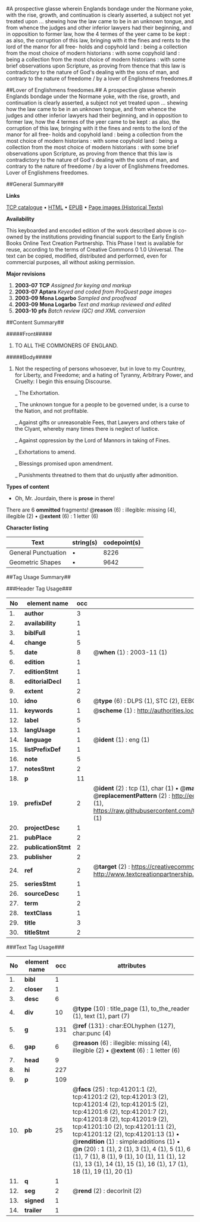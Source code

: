 #A prospective glasse wherein Englands bondage under the Normane yoke, with the rise, growth, and continuation is clearly asserted, a subject not yet treated upon ... shewing how the law came to be in an unknown tongue, and from whence the judges and other inferior lawyers had their beginning, and in opposition to former law, how the 4 termes of the yeer came to be kept : as also, the corruption of this law, bringing with it the fines and rents to the lord of the manor for all free- holds and copyhold land : being a collection from the most choice of modern historians : with some copyhold land : being a collection from the most choice of modern historians : with some brief observations upon Scripture, as proving from thence that this law is contradictory to the nature of God's dealing with the sons of man, and contrary to the nature of freedome / by a lover of Englishmens freedomes.#

##Lover of Englishmens freedomes.##
A prospective glasse wherein Englands bondage under the Normane yoke, with the rise, growth, and continuation is clearly asserted, a subject not yet treated upon ... shewing how the law came to be in an unknown tongue, and from whence the judges and other inferior lawyers had their beginning, and in opposition to former law, how the 4 termes of the yeer came to be kept : as also, the corruption of this law, bringing with it the fines and rents to the lord of the manor for all free- holds and copyhold land : being a collection from the most choice of modern historians : with some copyhold land : being a collection from the most choice of modern historians : with some brief observations upon Scripture, as proving from thence that this law is contradictory to the nature of God's dealing with the sons of man, and contrary to the nature of freedome / by a lover of Englishmens freedomes.
Lover of Englishmens freedomes.

##General Summary##

**Links**

[TCP catalogue](http://www.ota.ox.ac.uk/tcp/)  • 
[HTML](http://tei.it.ox.ac.uk/tcp/Texts-HTML/free/A67/A67239.html)  • 
[EPUB](http://tei.it.ox.ac.uk/tcp/Texts-EPUB/free/A67/A67239.epub) • 
[Page images (Historical Texts)](https://data.historicaltexts.jisc.ac.uk/view?pubId=eebo-08251600e&pageId=eebo-08251600e-41201-1)

**Availability**

This keyboarded and encoded edition of the
	       work described above is co-owned by the institutions
	       providing financial support to the Early English Books
	       Online Text Creation Partnership. This Phase I text is
	       available for reuse, according to the terms of Creative
	       Commons 0 1.0 Universal. The text can be copied,
	       modified, distributed and performed, even for
	       commercial purposes, all without asking permission.

**Major revisions**

1. __2003-07__ __TCP__ *Assigned for keying and markup*
1. __2003-07__ __Aptara__ *Keyed and coded from ProQuest page images*
1. __2003-09__ __Mona Logarbo__ *Sampled and proofread*
1. __2003-09__ __Mona Logarbo__ *Text and markup reviewed and edited*
1. __2003-10__ __pfs__ *Batch review (QC) and XML conversion*

##Content Summary##

#####Front#####

1. TO
ALL THE COMMONERS
OF ENGLAND.

#####Body#####

1. Not the respecting of persons whosoever,
but in love to my Countrey, for Liberty,
and Freedome; and a hating of Tyranny, Arbitrary
Power, and Cruelty: I begin this ensuing Discourse.

    _ The Exhortation.

    _ The unknown tongue for a people to be governed under, is a
curse to the Nation, and not profitable.

    _ Against gifts or unreasonable Fees, that Lawyers and others take
of the Clyant, whereby many times there is neglect of Iustice.

    _ Against oppression by the Lord of Mannors in taking
of Fines.

    _ Exhortations to amend.

    _ Blessings promised upon amendment.

    _ Punishments threatned to them that do unjustly after
admonition.

**Types of content**

  * Oh, Mr. Jourdain, there is **prose** in there!

There are 6 **ommitted** fragments! 
 @__reason__ (6) : illegible: missing (4), illegible (2)  •  @__extent__ (6) : 1 letter (6)

**Character listing**


|Text|string(s)|codepoint(s)|
|---|---|---|
|General Punctuation|•|8226|
|Geometric Shapes|▪|9642|

##Tag Usage Summary##

###Header Tag Usage###

|No|element name|occ|attributes|
|---|---|---|---|
|1.|__author__|3||
|2.|__availability__|1||
|3.|__biblFull__|1||
|4.|__change__|5||
|5.|__date__|8| @__when__ (1) : 2003-11 (1)|
|6.|__edition__|1||
|7.|__editionStmt__|1||
|8.|__editorialDecl__|1||
|9.|__extent__|2||
|10.|__idno__|6| @__type__ (6) : DLPS (1), STC (2), EEBO-CITATION (1), OCLC (1), VID (1)|
|11.|__keywords__|1| @__scheme__ (1) : http://authorities.loc.gov/ (1)|
|12.|__label__|5||
|13.|__langUsage__|1||
|14.|__language__|1| @__ident__ (1) : eng (1)|
|15.|__listPrefixDef__|1||
|16.|__note__|5||
|17.|__notesStmt__|2||
|18.|__p__|11||
|19.|__prefixDef__|2| @__ident__ (2) : tcp (1), char (1)  •  @__matchPattern__ (2) : ([0-9\-]+):([0-9IVX]+) (1), (.+) (1)  •  @__replacementPattern__ (2) : http://eebo.chadwyck.com/downloadtiff?vid=$1&page=$2 (1), https://raw.githubusercontent.com/textcreationpartnership/Texts/master/tcpchars.xml#$1 (1)|
|20.|__projectDesc__|1||
|21.|__pubPlace__|2||
|22.|__publicationStmt__|2||
|23.|__publisher__|2||
|24.|__ref__|2| @__target__ (2) : https://creativecommons.org/publicdomain/zero/1.0/ (1), http://www.textcreationpartnership.org/docs/. (1)|
|25.|__seriesStmt__|1||
|26.|__sourceDesc__|1||
|27.|__term__|2||
|28.|__textClass__|1||
|29.|__title__|3||
|30.|__titleStmt__|2||


###Text Tag Usage###

|No|element name|occ|attributes|
|---|---|---|---|
|1.|__bibl__|1||
|2.|__closer__|1||
|3.|__desc__|6||
|4.|__div__|10| @__type__ (10) : title_page (1), to_the_reader (1), text (1), part (7)|
|5.|__g__|131| @__ref__ (131) : char:EOLhyphen (127), char:punc (4)|
|6.|__gap__|6| @__reason__ (6) : illegible: missing (4), illegible (2)  •  @__extent__ (6) : 1 letter (6)|
|7.|__head__|9||
|8.|__hi__|227||
|9.|__p__|109||
|10.|__pb__|25| @__facs__ (25) : tcp:41201:1 (2), tcp:41201:2 (2), tcp:41201:3 (2), tcp:41201:4 (2), tcp:41201:5 (2), tcp:41201:6 (2), tcp:41201:7 (2), tcp:41201:8 (2), tcp:41201:9 (2), tcp:41201:10 (2), tcp:41201:11 (2), tcp:41201:12 (2), tcp:41201:13 (1)  •  @__rendition__ (1) : simple:additions (1)  •  @__n__ (20) : 1 (1), 2 (1), 3 (1), 4 (1), 5 (1), 6 (1), 7 (1), 8 (1), 9 (1), 10 (1), 11 (1), 12 (1), 13 (1), 14 (1), 15 (1), 16 (1), 17 (1), 18 (1), 19 (1), 20 (1)|
|11.|__q__|1||
|12.|__seg__|2| @__rend__ (2) : decorInit (2)|
|13.|__signed__|1||
|14.|__trailer__|1||
